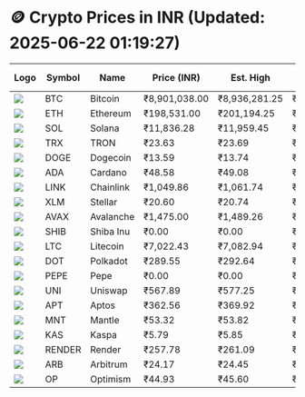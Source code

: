 # 🪙 Crypto Prices in INR (Updated: 2025-06-22 01:19:27)

| Logo | Symbol | Name       | Price (INR) | Est. High | Est. Low | Gross Profit | Fees | Net Profit | ROI % |
|------|--------|------------|-------------|-----------|----------|---------------|------|-------------|--------|
| ![](https://coin-images.coingecko.com/coins/images/1/large/bitcoin.png?1696501400) | BTC    | Bitcoin    | ₹8,901,038.00 | ₹8,936,281.25 | ₹8,865,794.75 | ₹795.04 | ₹200.00 | ₹595.04 | 0.60% |
| ![](https://coin-images.coingecko.com/coins/images/279/large/ethereum.png?1696501628) | ETH    | Ethereum   | ₹198,531.00 | ₹201,194.25 | ₹195,867.75 | ₹2,719.44 | ₹200.00 | ₹2,519.44 | 2.52% |
| ![](https://coin-images.coingecko.com/coins/images/4128/large/solana.png?1718769756) | SOL    | Solana     | ₹11,836.28 | ₹11,959.45 | ₹11,713.11 | ₹2,103.16 | ₹200.00 | ₹1,903.16 | 1.90% |
| ![](https://coin-images.coingecko.com/coins/images/1094/large/tron-logo.png?1696502193) | TRX    | TRON       | ₹23.63 | ₹23.69 | ₹23.57 | ₹534.65 | ₹200.00 | ₹334.65 | 0.33% |
| ![](https://coin-images.coingecko.com/coins/images/5/large/dogecoin.png?1696501409) | DOGE   | Dogecoin   | ₹13.59 | ₹13.74 | ₹13.44 | ₹2,232.14 | ₹200.00 | ₹2,032.14 | 2.03% |
| ![](https://coin-images.coingecko.com/coins/images/975/large/cardano.png?1696502090) | ADA    | Cardano    | ₹48.58 | ₹49.08 | ₹48.08 | ₹2,065.16 | ₹200.00 | ₹1,865.16 | 1.87% |
| ![](https://coin-images.coingecko.com/coins/images/877/large/chainlink-new-logo.png?1696502009) | LINK   | Chainlink  | ₹1,049.86 | ₹1,061.74 | ₹1,037.98 | ₹2,289.35 | ₹200.00 | ₹2,089.35 | 2.09% |
| ![](https://coin-images.coingecko.com/coins/images/100/large/fmpFRHHQ_400x400.jpg?1735231350) | XLM    | Stellar    | ₹20.60 | ₹20.74 | ₹20.46 | ₹1,348.84 | ₹200.00 | ₹1,148.84 | 1.15% |
| ![](https://coin-images.coingecko.com/coins/images/12559/large/Avalanche_Circle_RedWhite_Trans.png?1696512369) | AVAX   | Avalanche  | ₹1,475.00 | ₹1,489.26 | ₹1,460.74 | ₹1,953.13 | ₹200.00 | ₹1,753.13 | 1.75% |
| ![](https://coin-images.coingecko.com/coins/images/11939/large/shiba.png?1696511800) | SHIB   | Shiba Inu  | ₹0.00 | ₹0.00 | ₹0.00 | ₹1,967.01 | ₹200.00 | ₹1,767.01 | 1.77% |
| ![](https://coin-images.coingecko.com/coins/images/2/large/litecoin.png?1696501400) | LTC    | Litecoin   | ₹7,022.43 | ₹7,082.94 | ₹6,961.92 | ₹1,738.44 | ₹200.00 | ₹1,538.44 | 1.54% |
| ![](https://coin-images.coingecko.com/coins/images/12171/large/polkadot.png?1696512008) | DOT    | Polkadot   | ₹289.55 | ₹292.64 | ₹286.46 | ₹2,154.19 | ₹200.00 | ₹1,954.19 | 1.95% |
| ![](https://coin-images.coingecko.com/coins/images/29850/large/pepe-token.jpeg?1696528776) | PEPE   | Pepe       | ₹0.00 | ₹0.00 | ₹0.00 | ₹3,305.84 | ₹200.00 | ₹3,105.84 | 3.11% |
| ![](https://coin-images.coingecko.com/coins/images/12504/large/uniswap-logo.png?1720676669) | UNI    | Uniswap    | ₹567.89 | ₹577.25 | ₹558.53 | ₹3,350.56 | ₹200.00 | ₹3,150.56 | 3.15% |
| ![](https://coin-images.coingecko.com/coins/images/26455/large/aptos_round.png?1696525528) | APT    | Aptos      | ₹362.56 | ₹369.92 | ₹355.20 | ₹4,145.29 | ₹200.00 | ₹3,945.29 | 3.95% |
| ![](https://coin-images.coingecko.com/coins/images/30980/large/Mantle-Logo-mark.png?1739213200) | MNT    | Mantle     | ₹53.32 | ₹53.82 | ₹52.82 | ₹1,891.31 | ₹200.00 | ₹1,691.31 | 1.69% |
| ![](https://coin-images.coingecko.com/coins/images/25751/large/kaspa-icon-exchanges.png?1696524837) | KAS    | Kaspa      | ₹5.79 | ₹5.85 | ₹5.73 | ₹2,200.10 | ₹200.00 | ₹2,000.10 | 2.00% |
| ![](https://coin-images.coingecko.com/coins/images/11636/large/rndr.png?1696511529) | RENDER | Render     | ₹257.78 | ₹261.09 | ₹254.47 | ₹2,599.50 | ₹200.00 | ₹2,399.50 | 2.40% |
| ![](https://coin-images.coingecko.com/coins/images/16547/large/arb.jpg?1721358242) | ARB    | Arbitrum   | ₹24.17 | ₹24.45 | ₹23.89 | ₹2,373.73 | ₹200.00 | ₹2,173.73 | 2.17% |
| ![](https://coin-images.coingecko.com/coins/images/25244/large/Optimism.png?1696524385) | OP     | Optimism   | ₹44.93 | ₹45.60 | ₹44.26 | ₹3,043.62 | ₹200.00 | ₹2,843.62 | 2.84% |
